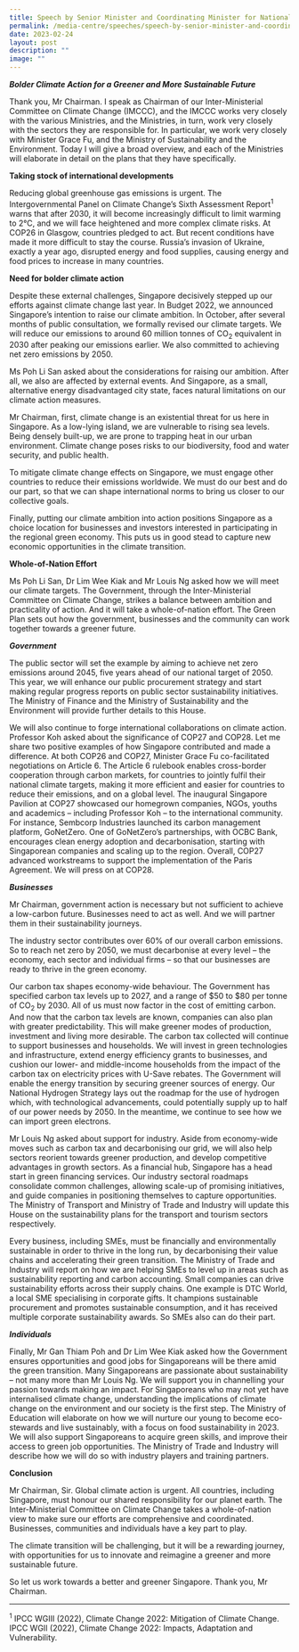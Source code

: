 ```yaml
---
title: Speech by Senior Minister and Coordinating Minister for National Security
permalink: /media-centre/speeches/speech-by-senior-minister-and-coordinating-minister/
date: 2023-02-24
layout: post
description: ""
image: ""
---
```

**_Bolder Climate Action for a Greener and More Sustainable Future_**

Thank you, Mr Chairman. I speak as Chairman of our Inter-Ministerial Committee on Climate Change (IMCCC), and the IMCCC works very closely with the various Ministries, and the Ministries, in turn, work very closely with the sectors they are responsible for. In particular, we work very closely with Minister Grace Fu, and the Ministry of Sustainability and the Environment. Today I will give a broad overview, and each of the Ministries will elaborate in detail on the plans that they have specifically.

**Taking stock of international developments**

Reducing global greenhouse gas emissions is urgent. The Intergovernmental Panel on Climate Change’s Sixth Assessment Report<sup>1</sup> warns that after 2030, it will become increasingly difficult to limit warming to 2°C, and we will face heightened and more complex climate risks. At COP26 in Glasgow, countries pledged to act. But recent conditions have made it more difficult to stay the course. Russia’s invasion of Ukraine, exactly a year ago, disrupted energy and food supplies, causing energy and food prices to increase in many countries.

**Need for bolder climate action**

Despite these external challenges, Singapore decisively stepped up our efforts against climate change last year. In Budget 2022, we announced Singapore’s intention to raise our climate ambition. In October, after several months of public consultation, we formally revised our climate targets. We will reduce our emissions to around 60 million tonnes of CO<sub>2</sub> equivalent in 2030 after peaking our emissions earlier. We also committed to achieving net zero emissions by 2050.

Ms Poh Li San asked about the considerations for raising our ambition. After all, we also are affected by external events. And Singapore, as a small, alternative energy disadvantaged city state, faces natural limitations on our climate action measures.

Mr Chairman, first, climate change is an existential threat for us here in Singapore. As a low-lying island, we are vulnerable to rising sea levels. Being densely built-up, we are prone to trapping heat in our urban environment. Climate change poses risks to our biodiversity, food and water security, and public health.

To mitigate climate change effects on Singapore, we must engage other countries to reduce their emissions worldwide. We must do our best and do our part, so that we can shape international norms to bring us closer to our collective goals.

Finally, putting our climate ambition into action positions Singapore as a choice location for businesses and investors interested in participating in the regional green economy. This puts us in good stead to capture new economic opportunities in the climate transition.

**Whole-of-Nation Effort**

Ms Poh Li San, Dr Lim Wee Kiak and Mr Louis Ng asked how we will meet our climate targets. The Government, through the Inter-Ministerial Committee on Climate Change, strikes a balance between ambition and practicality of action. And it will take a whole-of-nation effort. The Green Plan sets out how the government, businesses and the community can work together towards a greener future.

**_Government_**

The public sector will set the example by aiming to achieve net zero emissions around 2045, five years ahead of our national target of 2050. This year, we will enhance our public procurement strategy and start making regular progress reports on public sector sustainability initiatives. The Ministry of Finance and the Ministry of Sustainability and the Environment will provide further details to this House.

We will also continue to forge international collaborations on climate action. Professor Koh asked about the significance of COP27 and COP28. Let me share two positive examples of how Singapore contributed and made a difference. At both COP26 and COP27, Minister Grace Fu co-facilitated negotiations on Article 6. The Article 6 rulebook enables cross-border cooperation through carbon markets, for countries to jointly fulfil their national climate targets, making it more efficient and easier for countries to reduce their emissions, and on a global level. The inaugural Singapore Pavilion at COP27 showcased our homegrown companies, NGOs, youths and academics – including Professor Koh – to the international community. For instance, Sembcorp Industries launched its carbon management platform, GoNetZero. One of GoNetZero’s partnerships, with OCBC Bank, encourages clean energy adoption and decarbonisation, starting with Singaporean companies and scaling up to the region. Overall, COP27 advanced workstreams to support the implementation of the Paris Agreement. We will press on at COP28.

**_Businesses_**

Mr Chairman, government action is necessary but not sufficient to achieve a low-carbon future. Businesses need to act as well. And we will partner them in their sustainability journeys.

The industry sector contributes over 60% of our overall carbon emissions. So to reach net zero by 2050, we must decarbonise at every level – the economy, each sector and individual firms – so that our businesses are ready to thrive in the green economy.

Our carbon tax shapes economy-wide behaviour. The Government has specified carbon tax levels up to 2027, and a range of $50 to $80 per tonne of CO<sub>2</sub> by 2030. All of us must now factor in the cost of emitting carbon. And now that the carbon tax levels are known, companies can also plan with greater predictability. This will make greener modes of production, investment and living more desirable. The carbon tax collected will continue to support businesses and households. We will invest in green technologies and infrastructure, extend energy efficiency grants to businesses, and cushion our lower- and middle-income households from the impact of the carbon tax on electricity prices with U-Save rebates. The Government will enable the energy transition by securing greener sources of energy. Our National Hydrogen Strategy lays out the roadmap for the use of hydrogen which, with technological advancements, could potentially supply up to half of our power needs by 2050. In the meantime, we continue to see how we can import green electrons.

Mr Louis Ng asked about support for industry. Aside from economy-wide moves such as carbon tax and decarbonising our grid, we will also help sectors reorient towards greener production, and develop competitive advantages in growth sectors. As a financial hub, Singapore has a head start in green financing services. Our industry sectoral roadmaps consolidate common challenges, allowing scale-up of promising initiatives, and guide companies in positioning themselves to capture opportunities. The Ministry of Transport and Ministry of Trade and Industry will update this House on the sustainability plans for the transport and tourism sectors respectively.

Every business, including SMEs, must be financially and environmentally sustainable in order to thrive in the long run, by decarbonising their value chains and accelerating their green transition. The Ministry of Trade and Industry will report on how we are helping SMEs to level up in areas such as sustainability reporting and carbon accounting. Small companies can drive sustainability efforts across their supply chains. One example is DTC World, a local SME specialising in corporate gifts. It champions sustainable procurement and promotes sustainable consumption, and it has received multiple corporate sustainability awards. So SMEs also can do their part.

**_Individuals_**

Finally, Mr Gan Thiam Poh and Dr Lim Wee Kiak asked how the Government ensures opportunities and good jobs for Singaporeans will be there amid the green transition. Many Singaporeans are passionate about sustainability – not many more than Mr Louis Ng. We will support you in channelling your passion towards making an impact. For Singaporeans who may not yet have internalised climate change, understanding the implications of climate change on the environment and our society is the first step. The Ministry of Education will elaborate on how we will nurture our young to become eco-stewards and live sustainably, with a focus on food sustainability in 2023. We will also support Singaporeans to acquire green skills, and improve their access to green job opportunities. The Ministry of Trade and Industry will describe how we will do so with industry players and training partners.

**Conclusion**

Mr Chairman, Sir. Global climate action is urgent. All countries, including Singapore, must honour our shared responsibility for our planet earth. The Inter-Ministerial Committee on Climate Change takes a whole-of-nation view to make sure our efforts are comprehensive and coordinated. Businesses, communities and individuals have a key part to play.

The climate transition will be challenging, but it will be a rewarding journey, with opportunities for us to innovate and reimagine a greener and more sustainable future.

So let us work towards a better and greener Singapore. Thank you, Mr Chairman.

  

* * *

<sup>1</sup> IPCC WGIII (2022), Climate Change 2022: Mitigation of Climate Change. IPCC WGII (2022), Climate Change 2022: Impacts, Adaptation and Vulnerability.